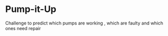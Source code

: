 # Pump-it-Up
Challenge to predict which pumps are working , which are faulty and which ones need repair
